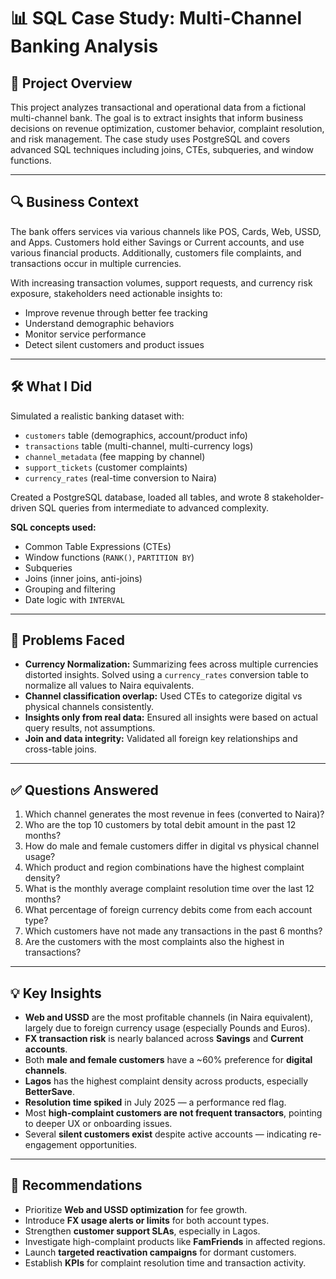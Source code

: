 # 📊 SQL Case Study: Multi-Channel Banking Analysis

## 🏦 Project Overview  
This project analyzes transactional and operational data from a fictional multi-channel bank. The goal is to extract insights that inform business decisions on revenue optimization, customer behavior, complaint resolution, and risk management. The case study uses PostgreSQL and covers advanced SQL techniques including joins, CTEs, subqueries, and window functions.

---

## 🔍 Business Context  
The bank offers services via various channels like POS, Cards, Web, USSD, and Apps. Customers hold either Savings or Current accounts, and use various financial products. Additionally, customers file complaints, and transactions occur in multiple currencies.

With increasing transaction volumes, support requests, and currency risk exposure, stakeholders need actionable insights to:

- Improve revenue through better fee tracking  
- Understand demographic behaviors  
- Monitor service performance  
- Detect silent customers and product issues  

---

## 🛠️ What I Did  

Simulated a realistic banking dataset with:

- `customers` table (demographics, account/product info)  
- `transactions` table (multi-channel, multi-currency logs)  
- `channel_metadata` (fee mapping by channel)  
- `support_tickets` (customer complaints)  
- `currency_rates` (real-time conversion to Naira)

Created a PostgreSQL database, loaded all tables, and wrote 8 stakeholder-driven SQL queries from intermediate to advanced complexity.

**SQL concepts used:**

- Common Table Expressions (CTEs)  
- Window functions (`RANK()`, `PARTITION BY`)  
- Subqueries  
- Joins (inner joins, anti-joins)  
- Grouping and filtering  
- Date logic with `INTERVAL`

---

## 🚧 Problems Faced  

- **Currency Normalization:** Summarizing fees across multiple currencies distorted insights. Solved using a `currency_rates` conversion table to normalize all values to Naira equivalents.  
- **Channel classification overlap:** Used CTEs to categorize digital vs physical channels consistently.  
- **Insights only from real data:** Ensured all insights were based on actual query results, not assumptions.  
- **Join and data integrity:** Validated all foreign key relationships and cross-table joins.

---

## ✅ Questions Answered  

1. Which channel generates the most revenue in fees (converted to Naira)?  
2. Who are the top 10 customers by total debit amount in the past 12 months?  
3. How do male and female customers differ in digital vs physical channel usage?  
4. Which product and region combinations have the highest complaint density?  
5. What is the monthly average complaint resolution time over the last 12 months?  
6. What percentage of foreign currency debits come from each account type?  
7. Which customers have not made any transactions in the past 6 months?  
8. Are the customers with the most complaints also the highest in transactions?

---

## 💡 Key Insights  

- **Web and USSD** are the most profitable channels (in Naira equivalent), largely due to foreign currency usage (especially Pounds and Euros).  
- **FX transaction risk** is nearly balanced across **Savings** and **Current accounts**.  
- Both **male and female customers** have a ~60% preference for **digital channels**.  
- **Lagos** has the highest complaint density across products, especially **BetterSave**.  
- **Resolution time spiked** in July 2025 — a performance red flag.  
- Most **high-complaint customers are not frequent transactors**, pointing to deeper UX or onboarding issues.  
- Several **silent customers exist** despite active accounts — indicating re-engagement opportunities.

---

## 📌 Recommendations  

- Prioritize **Web and USSD optimization** for fee growth.  
- Introduce **FX usage alerts or limits** for both account types.  
- Strengthen **customer support SLAs**, especially in Lagos.  
- Investigate high-complaint products like **FamFriends** in affected regions.  
- Launch **targeted reactivation campaigns** for dormant customers.  
- Establish **KPIs** for complaint resolution time and transaction activity.

